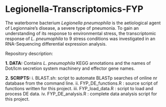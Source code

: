 # Legionella-Transcriptomics-FYP

The waterborne bacterium _Legionella pneumophila_ is the aetiological agent of Legionnaire’s disease, a severe type of pneumonia. To gain an understanding of its response to environmental stress, the transcriptomic response of _L. pneumophila_ to 9 stress conditions was investigated in an RNA-Sequencing differential expression analysis. 


Repository description: 

**1. DATA:**
  Contains _L. pneumophila_ KEGG annotations and the names of Dot/Icm secretion system machinery and effector gene names. 
  
  **2. SCRIPTS:**
  i. BLAST.sh: script to automate BLASTp searches of online nr database from the command line. 
  ii. FYP_DE_functions.R : source script of functions written for this project. 
  iii. FYP_load_data.R : script to load and process DE data. 
  iv. FYP_DE_analysis.R : complete data analysis script for this project. 
